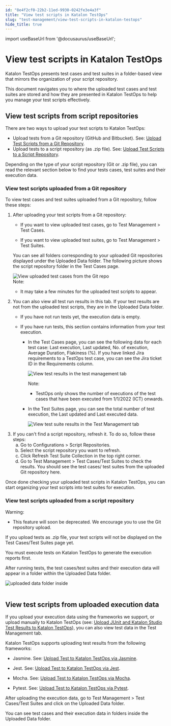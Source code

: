 ```yaml
---
id: "8e4f2cf0-22b2-11ed-9930-0242fe3e4a3f"
title: "View test scripts in Katalon TestOps"
slug: "test-management/view-test-scripts-in-katalon-testops"
hide_title: true
---
```

import useBaseUrl from '@docusaurus/useBaseUrl';


# <a id="id" class="anchor_top_offset"/><a id="ariaid-title1" class="anchor_top_offset"/>View test scripts in <span xmlns="http://www.w3.org/1999/xhtml" className="ph">Katalon TestOps</span> 

<p xmlns="http://www.w3.org/1999/xhtml" className="p"><span className="ph">Katalon TestOps</span> presents test cases and test suites in a folder-based view that   mirrors the organization of your script repository.</p> 
<p xmlns="http://www.w3.org/1999/xhtml" className="p">This document navigates you to where the uploaded test cases and test suites are stored and   how they are presented in <span className="ph">Katalon TestOps</span> to help you manage your test   scripts effectively.</p> 

## <a id="id_1" class="anchor_top_offset"/>View test scripts from script repositories

<p xmlns="http://www.w3.org/1999/xhtml" className="p">There are two ways to upload your test scripts to <span className="ph">Katalon TestOps</span>:</p> 
<ul xmlns="http://www.w3.org/1999/xhtml" className="ul"><li className="li">Upload tests from a Git repository (GitHub and Bitbucket). See:     <a className="xref" href="/test-management/upload-test-scripts-from-the-git-repository-to-katalon-testops">Upload       Test Scripts from a Git Repository</a>.</li><li className="li">Upload tests to a script repository (as .zip file). See: <a className="xref" href="/test-management/upload-test-scripts-to-a-script-repository">Upload       Test Scripts to a Script Repository</a>.</li></ul> 
<p xmlns="http://www.w3.org/1999/xhtml" className="p">Depending on the type of your script repository (Git or .zip   file), you can read the relevant section below to find your tests   cases, test suites and their execution data.</p> 

### <a id="task-179" class="anchor_top_offset"/>View test scripts uploaded from a Git repository

<section xmlns="http://www.w3.org/1999/xhtml" className="section context">To view test cases and test suites uploaded from a Git repository, follow these steps:</section> 
<ol xmlns="http://www.w3.org/1999/xhtml" className="ol steps"><li className="li step stepexpand"><span className="ph cmd">After uploading your test scripts from a Git repository:</span><div className="itemgroup info"><ul className="ul"><li className="li"><p className="p">If you want to view uploaded test cases, go to <span className="ph uicontrol">Test Management</span> &gt; <span className="ph uicontrol">Test Cases</span>.</p></li><li className="li"><p className="p">If you want to view uploaded test suites, go to <span className="ph uicontrol">Test Management</span> &gt; <span className="ph uicontrol">Test Suites</span>.</p></li></ul></div><div className="itemgroup info"><p className="p">You can see all folders corresponding to your uploaded Git repositories displayed under the <span className="ph uicontrol">Uploaded Data</span> folder. The following picture shows the script repository folder in the <span className="ph uicontrol">Test Cases</span> page.</p></div><div className="itemgroup info"><img className="image" src={useBaseUrl("/c81dac50-252c-11ed-9930-0242fe3e4a3f.png")} alt="View uploaded test cases from the Git repo" /></div><div className="itemgroup info"><div className="note note note_note"><span className="note__title">Note:</span> <ul className="ul"><li className="li"><p className="p">It may take a few minutes for the uploaded test scripts to appear.</p></li></ul></div></div></li><li className="li step stepexpand"><span className="ph cmd">You can also view all  test run results in this  tab. If your test results are not from the uploaded test scripts, they are in the <span className="ph uicontrol">Uploaded Data</span> folder.</span><div className="itemgroup info"><ul className="ul"><li className="li"><p className="p">If you have not run tests yet, the execution data  is empty.</p></li><li className="li"><p className="p">If you have run tests, this section contains information from your test execution. </p><ul className="ul"><li className="li"><p className="p">In the <span className="ph uicontrol">Test Cases</span> page, you can see the  following data for each test case:  <span className="ph uicontrol">Last execution</span>, <span className="ph uicontrol">Last updated</span>, <span className="ph uicontrol">No. of execution</span>, <span className="ph uicontrol">Average Duration</span>, <span className="ph uicontrol">Flakiness (%)</span>. If you have linked Jira requirements to a TestOps test case, you can see the Jira ticket ID in the <span className="ph uicontrol">Requirements</span> column.</p><p className="p"><img className="image" src={useBaseUrl("/c821cb00-252c-11ed-9930-0242fe3e4a3f.png")} alt="View test results in the test management tab" /></p><div className="p"><div className="note note note_note"><span className="note__title">Note:</span> <ul className="ul"><li className="li"><p className="p">TestOps only shows the number of executions of the test cases that have been executed from 1/1/2022 (ICT) onwards.</p></li></ul></div></div></li><li className="li"><p className="p">In the <span className="ph uicontrol">Test Suites</span> page, you can see the  total number of test execution, the <span className="ph uicontrol">Last updated</span> and <span className="ph uicontrol">Last executed</span> data.</p><p className="p"><img className="image" src={useBaseUrl("/b6494930-2770-11ed-9930-0242fe3e4a3f.png")} alt="View test suite results in the Test Management tab" /></p></li></ul></li></ul></div></li><li className="li step stepexpand"><span className="ph cmd">If you can't find a script repository,  refresh it. To do so, follow these steps:</span><ol type="a" className="ol substeps"><li className="li substep"><span className="ph cmd">Go to <span className="ph uicontrol">Configurations</span> &gt; <span className="ph uicontrol">Script Repositories</span>.</span></li><li className="li substep"><span className="ph cmd">Select the script repository you want to refresh.</span></li><li className="li substep"><span className="ph cmd">Click <span className="ph uicontrol">Refresh Test Suite Collection</span> in the top right corner.</span></li><li className="li substep"><span className="ph cmd">Go to <span className="ph uicontrol">Test Management</span> &gt; <span className="ph uicontrol">Test Cases</span>/<span className="ph uicontrol">Test Suites</span> to check the results. You should see the test cases/ test suites from the uploaded Git repository here.</span></li></ol></li></ol> 
<section xmlns="http://www.w3.org/1999/xhtml" className="section result">Once done checking your uploaded test scripts in <span className="ph">Katalon TestOps</span>, you can start organizing your test scripts into test suites for execution.</section> 

### <a id="id_3" class="anchor_top_offset"/>View test scripts uploaded from a script repository

<div xmlns="http://www.w3.org/1999/xhtml" className="note warning note_warning"><span className="note__title">Warning:</span> <ul className="ul"><li className="li"><p className="p">This feature will soon be deprecated. We encourage you to use the Git repository upload.</p></li></ul></div>
<p xmlns="http://www.w3.org/1999/xhtml" className="p">If you upload tests as .zip file, your test scripts will not be displayed on the <span className="ph uicontrol">Test Cases</span>/<span className="ph uicontrol">Test Suites</span> page yet.</p> 
<p xmlns="http://www.w3.org/1999/xhtml" className="p">You must execute tests on <span className="ph">Katalon TestOps</span> to generate the execution reports first.</p> 
<p xmlns="http://www.w3.org/1999/xhtml" className="p">After running tests, the test cases/test suites and their execution data will appear in a folder within the <span className="ph uicontrol">Uploaded Data</span> folder.</p> 
<p xmlns="http://www.w3.org/1999/xhtml" className="p"><img className="image" src={useBaseUrl("https://github.com/katalon-studio/docs-images/raw/master/katalon-analytics/docs/testops-dec-release-test-case-mgt/kt-test-case-uploaded-data-ui-jun22.png")} alt="uploaded data folder inside" /><br /><br /></p> 

## <a id="id_4" class="anchor_top_offset"/>View test scripts from uploaded execution data

<p xmlns="http://www.w3.org/1999/xhtml" className="p">If you upload your execution data using the frameworks we   support, or upload manually to <span className="ph">Katalon TestOps</span> (see: <a className="xref" href="/reports-and-analytics/reports/upload-test-reports/upload-junit-and-katalon-studio-report-files-to-katalon-testops-manually">Upload     JUnit and Katalon Studio Test Results to Katalon TestOps</a>), you   can also view test data in the <span className="ph uicontrol">Test Management</span> tab.</p> 
<p xmlns="http://www.w3.org/1999/xhtml" className="p"><span className="ph">Katalon TestOps</span> supports uploading test results from the   following frameworks:</p> 
<ul xmlns="http://www.w3.org/1999/xhtml" className="ul"><li className="li">     <p className="p">Jasmine. See: <a className="xref" href="/reports-and-analytics/reports/upload-test-reports/upload-reports-from-other-framework/upload-test-reports-from-jasmine-to-katalon-testops">Upload         Test to Katalon TestOps via Jasmine</a>.</p>   </li><li className="li">     <p className="p">Jest. See: <a className="xref" href="/reports-and-analytics/reports/upload-test-reports/upload-reports-from-other-framework/upload-test-reports-from-jest-to-katalon-testops">Upload         Test to Katalon TestOps via Jest</a>.</p>   </li><li className="li">     <p className="p">Mocha. See: <a className="xref" href="/reports-and-analytics/reports/upload-test-reports/upload-reports-from-other-framework/upload-test-reports-from-mocha-to-katalon-testops">Upload         Test to Katalon TestOps via Mocha</a>.</p>   </li><li className="li">     <p className="p">Pytest. See: <a className="xref" href="/reports-and-analytics/reports/upload-test-reports/upload-reports-from-other-framework/upload-test-reports-from-pytest-to-katalon-testops">Upload         Test to Katalon TestOps via Pytest</a>.</p>   </li></ul> 
<p xmlns="http://www.w3.org/1999/xhtml" className="p">After uploading the execution data, go to <span className="ph uicontrol">Test Management</span> &gt; <span className="ph uicontrol">Test Cases</span>/<span className="ph uicontrol">Test Suites</span> and click on   the <span className="ph uicontrol">Uploaded Data</span> folder.</p> 
<p xmlns="http://www.w3.org/1999/xhtml" className="p">You can see test cases and their execution data in folders   inside the <span className="ph uicontrol">Uploaded Data</span> folder.</p> 
